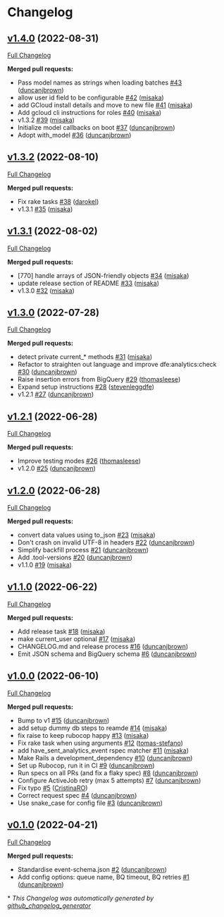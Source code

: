 # Changelog

## [v1.4.0](https://github.com/DFE-Digital/dfe-analytics/tree/v1.4.0) (2022-08-31)

[Full Changelog](https://github.com/DFE-Digital/dfe-analytics/compare/v1.3.2...v1.4.0)

**Merged pull requests:**

- Pass model names as strings when loading batches [\#43](https://github.com/DFE-Digital/dfe-analytics/pull/43) ([duncanjbrown](https://github.com/duncanjbrown))
- allow user id field to be configurable [\#42](https://github.com/DFE-Digital/dfe-analytics/pull/42) ([misaka](https://github.com/misaka))
- add GCloud install details and move to new file [\#41](https://github.com/DFE-Digital/dfe-analytics/pull/41) ([misaka](https://github.com/misaka))
- Add gcloud cli instructions for roles [\#40](https://github.com/DFE-Digital/dfe-analytics/pull/40) ([misaka](https://github.com/misaka))
- v1.3.2 [\#39](https://github.com/DFE-Digital/dfe-analytics/pull/39) ([misaka](https://github.com/misaka))
- Initialize model callbacks on boot [\#37](https://github.com/DFE-Digital/dfe-analytics/pull/37) ([duncanjbrown](https://github.com/duncanjbrown))
- Adopt with\_model [\#36](https://github.com/DFE-Digital/dfe-analytics/pull/36) ([duncanjbrown](https://github.com/duncanjbrown))

## [v1.3.2](https://github.com/DFE-Digital/dfe-analytics/tree/v1.3.2) (2022-08-10)

[Full Changelog](https://github.com/DFE-Digital/dfe-analytics/compare/v1.3.1...v1.3.2)

**Merged pull requests:**

- Fix rake tasks [\#38](https://github.com/DFE-Digital/dfe-analytics/pull/38) ([darokel](https://github.com/darokel))
- v1.3.1 [\#35](https://github.com/DFE-Digital/dfe-analytics/pull/35) ([misaka](https://github.com/misaka))

## [v1.3.1](https://github.com/DFE-Digital/dfe-analytics/tree/v1.3.1) (2022-08-02)

[Full Changelog](https://github.com/DFE-Digital/dfe-analytics/compare/v1.3.0...v1.3.1)

**Merged pull requests:**

- \[770\] handle arrays of JSON-friendly objects [\#34](https://github.com/DFE-Digital/dfe-analytics/pull/34) ([misaka](https://github.com/misaka))
- update release section of README [\#33](https://github.com/DFE-Digital/dfe-analytics/pull/33) ([misaka](https://github.com/misaka))
- v1.3.0 [\#32](https://github.com/DFE-Digital/dfe-analytics/pull/32) ([misaka](https://github.com/misaka))

## [v1.3.0](https://github.com/DFE-Digital/dfe-analytics/tree/v1.3.0) (2022-07-28)

[Full Changelog](https://github.com/DFE-Digital/dfe-analytics/compare/v1.2.1...v1.3.0)

**Merged pull requests:**

- detect private current\_\* methods [\#31](https://github.com/DFE-Digital/dfe-analytics/pull/31) ([misaka](https://github.com/misaka))
- Refactor to straighten out language and improve dfe:analytics:check [\#30](https://github.com/DFE-Digital/dfe-analytics/pull/30) ([duncanjbrown](https://github.com/duncanjbrown))
- Raise insertion errors from BigQuery [\#29](https://github.com/DFE-Digital/dfe-analytics/pull/29) ([thomasleese](https://github.com/thomasleese))
- Expand setup instructions [\#28](https://github.com/DFE-Digital/dfe-analytics/pull/28) ([stevenleggdfe](https://github.com/stevenleggdfe))
- v1.2.1 [\#27](https://github.com/DFE-Digital/dfe-analytics/pull/27) ([duncanjbrown](https://github.com/duncanjbrown))

## [v1.2.1](https://github.com/DFE-Digital/dfe-analytics/tree/v1.2.1) (2022-06-28)

[Full Changelog](https://github.com/DFE-Digital/dfe-analytics/compare/v1.2.0...v1.2.1)

**Merged pull requests:**

- Improve testing modes [\#26](https://github.com/DFE-Digital/dfe-analytics/pull/26) ([thomasleese](https://github.com/thomasleese))
- v1.2.0 [\#25](https://github.com/DFE-Digital/dfe-analytics/pull/25) ([duncanjbrown](https://github.com/duncanjbrown))

## [v1.2.0](https://github.com/DFE-Digital/dfe-analytics/tree/v1.2.0) (2022-06-28)

[Full Changelog](https://github.com/DFE-Digital/dfe-analytics/compare/v1.1.0...v1.2.0)

**Merged pull requests:**

- convert data values using to\_json [\#23](https://github.com/DFE-Digital/dfe-analytics/pull/23) ([misaka](https://github.com/misaka))
- Don't crash on invalid UTF-8 in headers [\#22](https://github.com/DFE-Digital/dfe-analytics/pull/22) ([duncanjbrown](https://github.com/duncanjbrown))
- Simplify backfill process [\#21](https://github.com/DFE-Digital/dfe-analytics/pull/21) ([duncanjbrown](https://github.com/duncanjbrown))
- Add .tool-versions [\#20](https://github.com/DFE-Digital/dfe-analytics/pull/20) ([duncanjbrown](https://github.com/duncanjbrown))
- v1.1.0 [\#19](https://github.com/DFE-Digital/dfe-analytics/pull/19) ([misaka](https://github.com/misaka))

## [v1.1.0](https://github.com/DFE-Digital/dfe-analytics/tree/v1.1.0) (2022-06-22)

[Full Changelog](https://github.com/DFE-Digital/dfe-analytics/compare/v1.0.0...v1.1.0)

**Merged pull requests:**

- Add release task [\#18](https://github.com/DFE-Digital/dfe-analytics/pull/18) ([misaka](https://github.com/misaka))
- make current\_user optional [\#17](https://github.com/DFE-Digital/dfe-analytics/pull/17) ([misaka](https://github.com/misaka))
- CHANGELOG.md and release process [\#16](https://github.com/DFE-Digital/dfe-analytics/pull/16) ([duncanjbrown](https://github.com/duncanjbrown))
- Emit JSON schema and BigQuery schema [\#6](https://github.com/DFE-Digital/dfe-analytics/pull/6) ([duncanjbrown](https://github.com/duncanjbrown))

## [v1.0.0](https://github.com/DFE-Digital/dfe-analytics/tree/v1.0.0) (2022-06-10)

[Full Changelog](https://github.com/DFE-Digital/dfe-analytics/compare/v0.1.0...v1.0.0)

**Merged pull requests:**

- Bump to v1 [\#15](https://github.com/DFE-Digital/dfe-analytics/pull/15) ([duncanjbrown](https://github.com/duncanjbrown))
- add setup dummy db steps to reamde [\#14](https://github.com/DFE-Digital/dfe-analytics/pull/14) ([misaka](https://github.com/misaka))
- fix raise to keep rubocop happy [\#13](https://github.com/DFE-Digital/dfe-analytics/pull/13) ([misaka](https://github.com/misaka))
- Fix rake task when using arguments [\#12](https://github.com/DFE-Digital/dfe-analytics/pull/12) ([tomas-stefano](https://github.com/tomas-stefano))
- add have\_sent\_analytics\_event rspec matcher  [\#11](https://github.com/DFE-Digital/dfe-analytics/pull/11) ([misaka](https://github.com/misaka))
- Make Rails a development\_dependency [\#10](https://github.com/DFE-Digital/dfe-analytics/pull/10) ([duncanjbrown](https://github.com/duncanjbrown))
- Set up Rubocop, run it in CI [\#9](https://github.com/DFE-Digital/dfe-analytics/pull/9) ([duncanjbrown](https://github.com/duncanjbrown))
- Run specs on all PRs \(and fix a flaky spec\) [\#8](https://github.com/DFE-Digital/dfe-analytics/pull/8) ([duncanjbrown](https://github.com/duncanjbrown))
- Configure ActiveJob retry \(max 5 attempts\) [\#7](https://github.com/DFE-Digital/dfe-analytics/pull/7) ([duncanjbrown](https://github.com/duncanjbrown))
- Fix typo [\#5](https://github.com/DFE-Digital/dfe-analytics/pull/5) ([CristinaRO](https://github.com/CristinaRO))
- Correct request spec [\#4](https://github.com/DFE-Digital/dfe-analytics/pull/4) ([duncanjbrown](https://github.com/duncanjbrown))
- Use snake\_case for config file [\#3](https://github.com/DFE-Digital/dfe-analytics/pull/3) ([duncanjbrown](https://github.com/duncanjbrown))

## [v0.1.0](https://github.com/DFE-Digital/dfe-analytics/tree/v0.1.0) (2022-04-21)

[Full Changelog](https://github.com/DFE-Digital/dfe-analytics/compare/89c136eb84efcccbfabc823c5fb4aa2fc96ff6dd...v0.1.0)

**Merged pull requests:**

- Standardise event-schema.json [\#2](https://github.com/DFE-Digital/dfe-analytics/pull/2) ([duncanjbrown](https://github.com/duncanjbrown))
- Add config options: queue name, BQ timeout, BQ retries [\#1](https://github.com/DFE-Digital/dfe-analytics/pull/1) ([duncanjbrown](https://github.com/duncanjbrown))



\* *This Changelog was automatically generated by [github_changelog_generator](https://github.com/github-changelog-generator/github-changelog-generator)*

